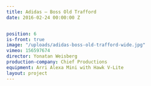 ```yaml
---
title: Adidas — Boss Old Trafford
date: 2016-02-24 00:00:00 Z


position: 6
is-front: true
image: "/uploads/adidas-boss-old-trafford-wide.jpg"
vimeo: 156597674
director: Yonatan Weisberg
production-company: Chief Productions
equipment: Arri Alexa Mini with Hawk V-Lite
layout: project
---
```



